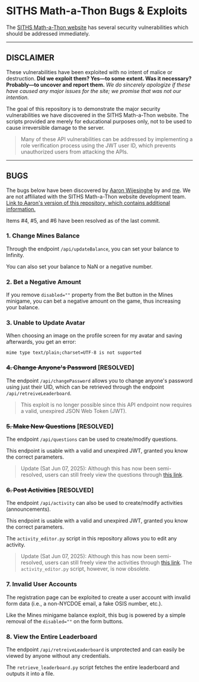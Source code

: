 # SITHS Math-a-Thon Bugs & Exploits
The [SITHS Math-a-Thon website](https://siths-mathathon.com) has several security vulnerabilities which should be addressed immediately.

---

## DISCLAIMER
These vulnerabilities have been exploited with no intent of malice or destruction. **Did we exploit them? Yes—to some extent. Was it necessary? Probably—to uncover and report them.** *We do sincerely apologize if these have caused any major issues for the site; we promise that was not our intention.*

The goal of this repository is to demonstrate the major security vulnerabilities we have discovered in the SITHS Math-a-Thon website. The scripts provided are merely for educational purposes only, not to be used to cause irreversible damage to the server.

> Many of these API vulnerabilities can be addressed by implementing a role verification process using the JWT user ID, which prevents unauthorized users from attacking the APIs.

---

## BUGS
The bugs below have been discovered by [Aaron Wijesinghe](https://github.com/introvertednoob) by and [me](https://github.com/v81d). We are not affiliated with the SITHS Math-a-Thon website development team. [Link to Aaron's version of this repository, which contains additional information.](https://github.com/introvertednoob/mathathon-exploits)

Items #4, #5, and #6 have been resolved as of the last commit.

### 1. Change Mines Balance
Through the endpoint `/api/updateBalance`, you can set your balance to Infinity.

You can also set your balance to NaN or a negative number.

### 2. Bet a Negative Amount
If you remove `disabled=""` property from the Bet button in the Mines minigame, you can bet a negative amount on the game, thus increasing your balance.

### 3. Unable to Update Avatar
When choosing an image on the profile screen for my avatar and saving afterwards, you get an error:
```
mime type text/plain;charset=UTF-8 is not supported
```

### ~~4. Change Anyone's Password~~ [RESOLVED]
The endpoint `/api/changePassword` allows you to change anyone's password using just their UID, which can be retrieved through the endpoint `/api/retreiveLeaderboard`.

> This exploit is no longer possible since this API endpoint now requires a valid, unexpired JSON Web Token (JWT).

### ~~5. Make New Questions~~ [RESOLVED]
The endpoint `/api/questions` can be used to create/modify questions.

This endpoint is usable with a valid and unexpired JWT, granted you know the correct parameters.

> Update (Sat Jun 07, 2025): Although this has now been semi-resolved, users can still freely view the questions through [this link](https://ferer2d9.apicdn.sanity.io/v1/data/query/production?query=*%5B_type+%3D%3D+%22questions%22%5D&returnQuery=false).

### ~~6. Post Activities~~ [RESOLVED]
The endpoint `/api/activity` can also be used to create/modify activities (announcements).

This endpoint is usable with a valid and unexpired JWT, granted you know the correct parameters.

The `activity_editor.py` script in this repository allows you to edit any activity.

> Update (Sat Jun 07, 2025): Although this has now been semi-resolved, users can still freely view the activities through [this link](https://ferer2d9.apicdn.sanity.io/v1/data/query/production?query=*%5B_type+%3D%3D+%22activity%22%5D&returnQuery=false). The `activity_editor.py` script, however, is now obsolete.

### 7. Invalid User Accounts
The registration page can be exploited to create a user account with invalid form data (i.e., a non-NYCDOE email, a fake OSIS number, etc.).

Like the Mines minigame balance exploit, this bug is powered by a simple removal of the `disabled=""` on the form buttons.

### 8. View the Entire Leaderboard
The endpoint `/api/retreiveLeaderboard` is unprotected and can easily be viewed by anyone without any credentials.

The `retrieve_leaderboard.py` script fetches the entire leaderboard and outputs it into a file.
